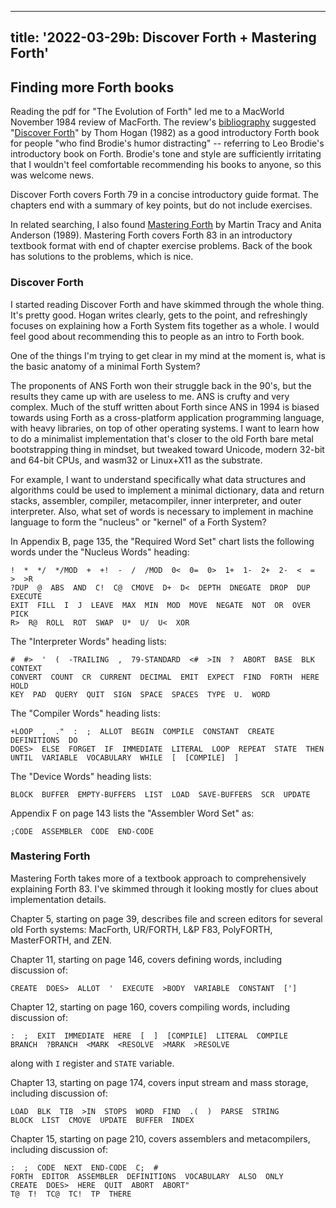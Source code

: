 <!--
Copyright (c) 2022 Sam Blenny
SPDX-License-Identifier: CC-BY-NC-SA-4.0
-->

---
title: '2022-03-29b: Discover Forth + Mastering Forth'
---

## Finding more Forth books

Reading the pdf for "The Evolution of Forth" led me to a MacWorld November 1984
review of MacForth. The review's [bibliography] suggested "[Discover Forth]" by
Thom Hogan (1982) as a good introductory Forth book for people "who find
Brodie's humor distracting" -- referring to Leo Brodie's introductory book on
Forth. Brodie's tone and style are sufficiently irritating that I wouldn't feel
comfortable recommending his books to anyone, so this was welcome news.

Discover Forth covers Forth 79 in a concise introductory guide format. The
chapters end with a summary of key points, but do not include exercises.

In related searching, I also found [Mastering Forth] by Martin Tracy and Anita
Anderson (1989). Mastering Forth covers Forth 83 in an introductory textbook
format with end of chapter exercise problems. Back of the book has solutions to
the problems, which is nice.

[bibliography]: https://archive.org/details/MacWorld_8411_November_1984/page/n75/mode/1up
[Discover Forth]: https://archive.org/details/hogan_thom_discover_forth_learning_and_programming_the_forth/mode/1up
[Mastering Forth]: https://archive.org/details/mastering-forth-by-anderson-anita-tracy-martin-z-lib.org/mode/1up


### Discover Forth

I started reading Discover Forth and have skimmed through the whole thing. It's
pretty good. Hogan writes clearly, gets to the point, and refreshingly focuses
on explaining how a Forth System fits together as a whole. I would feel good
about recommending this to people as an intro to Forth book.

One of the things I'm trying to get clear in my mind at the moment is, what is
the basic anatomy of a minimal Forth System?

The proponents of ANS Forth won their struggle back in the 90's, but the
results they came up with are useless to me. ANS is crufty and very complex.
Much of the stuff written about Forth since ANS in 1994 is biased towards using
Forth as a cross-platform application programming language, with heavy
libraries, on top of other operating systems. I want to learn how to do a
minimalist implementation that's closer to the old Forth bare metal
bootstrapping thing in mindset, but tweaked toward Unicode, modern 32-bit and
64-bit CPUs, and wasm32 or Linux+X11 as the substrate.

For example, I want to understand specifically what data structures and
algorithms could be used to implement a minimal dictionary, data and return
stacks, assembler, compiler, metacompiler, inner interpreter, and outer
interpreter. Also, what set of words is necessary to implement in machine
language to form the "nucleus" or "kernel" of a Forth System?

In Appendix B, page 135, the "Required Word Set" chart lists the following
words under the "Nucleus Words" heading:

```
!  *  */  */MOD  +  +!  -  /  /MOD  0<  0=  0>  1+  1-  2+  2-  <  =  >  >R
?DUP  @  ABS  AND  C!  C@  CMOVE  D+  D<  DEPTH  DNEGATE  DROP  DUP  EXECUTE
EXIT  FILL  I  J  LEAVE  MAX  MIN  MOD  MOVE  NEGATE  NOT  OR  OVER  PICK
R>  R@  ROLL  ROT  SWAP  U*  U/  U<  XOR
```

The "Interpreter Words" heading lists:
```
#  #>  '  (  -TRAILING  ,  79-STANDARD  <#  >IN  ?  ABORT  BASE  BLK CONTEXT
CONVERT  COUNT  CR  CURRENT  DECIMAL  EMIT  EXPECT  FIND  FORTH  HERE  HOLD
KEY  PAD  QUERY  QUIT  SIGN  SPACE  SPACES  TYPE  U.  WORD
```

The "Compiler Words" heading lists:
```
+LOOP  ,  ."  :  ;  ALLOT  BEGIN  COMPILE  CONSTANT  CREATE  DEFINITIONS  DO
DOES>  ELSE  FORGET  IF  IMMEDIATE  LITERAL  LOOP  REPEAT  STATE  THEN
UNTIL  VARIABLE  VOCABULARY  WHILE  [  [COMPILE]  ]
```

The "Device Words" heading lists:
```
BLOCK  BUFFER  EMPTY-BUFFERS  LIST  LOAD  SAVE-BUFFERS  SCR  UPDATE
```

Appendix F on page 143 lists the "Assembler Word Set" as:
```
;CODE  ASSEMBLER  CODE  END-CODE
```


### Mastering Forth

Mastering Forth takes more of a textbook approach to comprehensively explaining
Forth 83. I've skimmed through it looking mostly for clues about implementation
details.

Chapter 5, starting on page 39, describes file and screen editors for several
old Forth systems: MacForth, UR/FORTH, L&P F83, PolyFORTH, MasterFORTH, and
ZEN.

Chapter 11, starting on page 146, covers defining words, including discussion
of:
```
CREATE  DOES>  ALLOT  '  EXECUTE  >BODY  VARIABLE  CONSTANT  [']
```

Chapter 12, starting on page 160, covers compiling words, including discussion
of:
```
:  ;  EXIT  IMMEDIATE  HERE  [  ]  [COMPILE]  LITERAL  COMPILE
BRANCH  ?BRANCH  <MARK  <RESOLVE  >MARK  >RESOLVE
```
along with `I` register and `STATE` variable.

Chapter 13, starting on page 174, covers input stream and mass storage,
including discussion of:
```
LOAD  BLK  TIB  >IN  STOPS  WORD  FIND  .(  )  PARSE  STRING
BLOCK  LIST  CMOVE  UPDATE  BUFFER  INDEX
```

Chapter 15, starting on page 210, covers assemblers and metacompilers, including
discussion of:
```
:  ;  CODE  NEXT  END-CODE  C;  #
FORTH  EDITOR  ASSEMBLER  DEFINITIONS  VOCABULARY  ALSO  ONLY
CREATE  DOES>  HERE  QUIT  ABORT  ABORT"
T@  T!  TC@  TC!  TP  THERE
```
